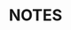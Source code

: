 ---
title: "NOTES"
layout: archive
permalink: notes
author_profile: false
sidebar_main: true
sidebar:
    nav: "docs"
---